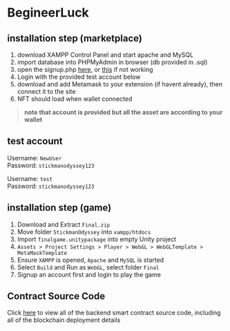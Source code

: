 # BegineerLuck

## installation step (marketplace)

1. download XAMPP Control Panel and start apache and MySQL
2. import database into PHPMyAdmin in browser (db provided in .sql)
3. open the signup.php [here](http://localhost:8081/BegineerLuck_WebDev/public/LoginPage/Signup.php), or [this](http://localhost/BegineerLuck_WebDev/public/LoginPage/Signup.php) if not working
4. Login with the provided test account below
5. download and add Metamask to your extension (if havent already), then connect it to the site
6. NFT should load when wallet connected 

> **note that account is provided but all the asset are according to your wallet**

## test account

Username: `NewUser` <br>
Password: `stickmanodyssey123`

Username: `test` <br>
Password: `stickmanodyssey123`

## installation step (game)
1.  Download and Extract `Final.zip`
2.  Move folder `StickmanOdyssey` into `xampp/htdocs`
3.  Import `finalgame.unitypackage` into empty Unity project
4.  `Assets > Project Settings > Player > WebGL > WebGLTemplate > MetaMaskTemplate`
5.  Ensure `XAMPP` is opened, `Apache` and `MySQL` is started
6.  Select `Build` and Run as `WebGL`, select folder `Final`
7.  Signup an account first and login to play the game

## Contract Source Code

Click [here](https://github.com/yappy-yum/DeGame-Hackathon-May-2024) to view all of the backend smart contract source code, including all of the blockchain deployment details

